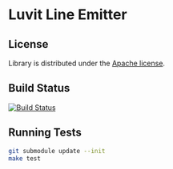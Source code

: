 # Luvit Line Emitter

## License

Library is distributed under the [Apache license](http://www.apache.org/licenses/LICENSE-2.0.html).

## Build Status

[![Build Status](https://api.travis-ci.org/Kami/luvit-line-emitter.png)](http://travis-ci.org/Kami/luvit-line-emitter)

## Running Tests

```bash
git submodule update --init
make test
```
